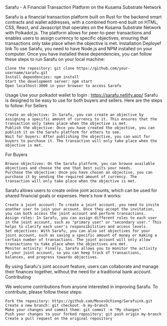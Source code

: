 Sarafu - A Financial Transaction Platform on the Kusama Substrate Network

Sarafu is a financial transaction platform built on Rust for the backend smart contracts and wallet addresses, with a combined front-end built on HTML, CSS, React, and Javascript that operates on the Kusama Substrate Network with Polkadot.js. The platform allows for peer-to-peer transactions and enables users to assign currency to specific objectives, ensuring that transactions only take place when the objective is met.
Installation
 Deployef link
To use Sarafu, you need to have Node.js and NPM installed on your computer. Once you have installed these dependencies, you can follow these steps to run Sarafu on your local machine:

    Clone the repository: git clone https://github.com/your-username/sarafu.git
    Install dependencies: npm install
    Start the development server: npm start
    Open localhost:3000 in your browser to access Sarafu

Usage
Use your polkadot wallet to login : https://sarafu.netlify.app/
Sarafu is designed to be easy to use for both buyers and sellers. Here are the steps to follow:
For Sellers

    Create an objective: In Sarafu, you can create an objective by assigning a specific amount of currency to it. This ensures that the transaction only takes place when the objective is met.
    Publish the objective: Once you have created the objective, you can publish it on the Sarafu platform for others to see.
    Wait for buyers: After publishing the objective, you can wait for buyers to purchase it. The transaction will only take place when the objective is met.

For Buyers

    Browse objectives: On the Sarafu platform, you can browse available objectives and choose the one that best suits your needs.
    Purchase the objective: Once you have chosen an objective, you can purchase it by sending the required amount of currency. The transaction will only take place when the objective is met.

Sarafu allows users to create online joint accounts, which can be used for shared financial goals or expenses. Here's how it works:

    Create a joint account: To create a joint account, you need to invite another user to join your account. Once they accept the invitation, you can both access the joint account and perform transactions.
    Assign roles: In Sarafu, you can assign different roles to each user in the joint account, such as "primary user" or "secondary user." This helps to clarify each user's responsibilities and access levels.
    Set objectives: With Sarafu, you can also set objectives for your joint account, such as saving a specific amount of money or making a certain number of transactions. The joint account will only allow transactions to take place when the objectives are met.
    Monitor activity: Finally, Sarafu allows you to monitor the activity of your joint account, so you can keep track of transactions, balances, and progress towards objectives.

By using Sarafu's joint account feature, users can collaborate and manage their finances together, without the need for a traditional bank account.
Contributing

We welcome contributions from anyone interested in improving Sarafu. To contribute, please follow these steps:

    Fork the repository: https://github.com/MosesOchieng/Sarafuink.git
    Create a new branch: git checkout -b my-branch
    Make your changes and commit them: git commit -m "My changes"
    Push your changes to your forked repository: git push origin my-branch
    Create a pull request on the original repository

